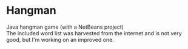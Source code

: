 Hangman
=======
Java hangman game (with a NetBeans project)<br>
The included word list was harvested from the internet and is not very good, but I'm working on an improved one.
